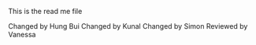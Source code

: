 This is the read me file

Changed by Hung Bui
Changed by Kunal
Changed by Simon 
Reviewed by Vanessa

